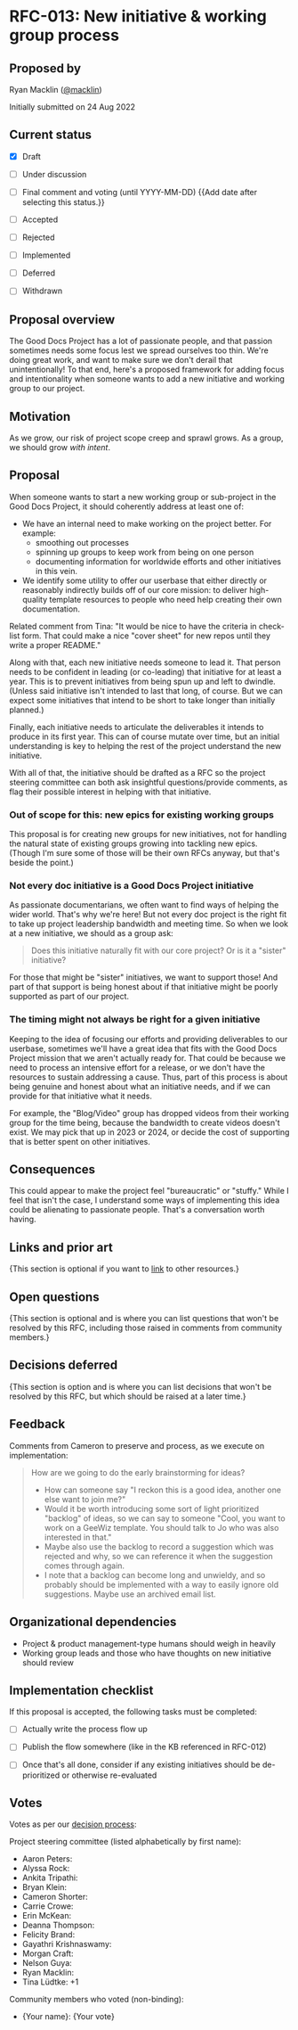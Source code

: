 # RFC-013: New initiative & working group process


## Proposed by

Ryan Macklin ([@macklin](https://thegooddocs.slack.com/team/U01DYRWG43X))

Initially submitted on 24 Aug 2022

## Current status

- [x] Draft
- [ ] Under discussion
- [ ] Final comment and voting (until YYYY-MM-DD) {{Add date after selecting this status.}}
- [ ] Accepted
- [ ] Rejected
- [ ] Implemented
- [ ] Deferred
- [ ] Withdrawn


## Proposal overview

The Good Docs Project has a lot of passionate people, and that passion sometimes needs some focus lest we spread ourselves too thin. We're doing great work, and want to make sure we don't derail that unintentionally! To that end, here's a proposed framework for adding focus and intentionality when someone wants to add a new initiative and working group to our project.



## Motivation

As we grow, our risk of project scope creep and sprawl grows. As a group, we should grow *with intent*. 


## Proposal

When someone wants to start a new working group or sub-project in the Good Docs Project, it should coherently address at least one of:
* We have an internal need to make working on the project better. For example:
  - smoothing out processes 
  - spinning up groups to keep work from being on one person
  - documenting information for worldwide efforts
and other initiatives in this vein.
* We identify some utility to offer our userbase that either directly or reasonably indirectly builds off of our core mission: to deliver high-quality template resources to people who need help creating their own documentation.

Related comment from Tina: "It would be nice to have the criteria in check-list form. That could make a nice "cover sheet" for new repos until they write a proper README."

Along with that, each new initiative needs someone to lead it. That person needs to be confident in leading (or co-leading) that initiative for at least a year. This is to prevent initiatives from being spun up and left to dwindle. (Unless said initiative isn't intended to last that long, of course. But we can expect some initiatives that intend to be short to take longer than initially planned.)

Finally, each initiative needs to articulate the deliverables it intends to produce in its first year. This can of course mutate over time, but an initial understanding is key to helping the rest of the project understand the new initiative.

With all of that, the initiative should be drafted as a RFC so the project steering committee can both ask insightful questions/provide comments, as flag their possible interest in helping with that initiative.

### Out of scope for this: new epics for existing working groups

This proposal is for creating new groups for new initiatives, not for handling the natural state of existing groups growing into tackling new epics. (Though I'm sure some of those will be their own RFCs anyway, but that's beside the point.)

### Not every doc initiative is a Good Docs Project initiative

As passionate documentarians, we often want to find ways of helping the wider world. That's why we're here! But not every doc project is the right fit to take up project leadership bandwidth and meeting time. So when we look at a new initiative, we should as a group ask:

> Does this initiative naturally fit with our core project? Or is it a "sister" initiative?

For those that might be "sister" initiatives, we want to support those! And part of that support is being honest about if that initiative might be poorly supported as part of our project.

### The timing might not always be right for a given initiative

Keeping to the idea of focusing our efforts and providing deliverables to our userbase, sometimes we'll have a great idea that fits with the Good Docs Project mission that we aren't actually ready for. That could be because we need to process an intensive effort for a release, or we don't have the resources to sustain addressing a cause. Thus, part of this process is about being genuine and honest about what an initiative needs, and if we can provide for that initiative what it needs.

For example, the "Blog/Video" group has dropped videos from their working group for the time being, because the bandwidth to create videos doesn't exist. We may pick that up in 2023 or 2024, or decide the cost of supporting that is better spent on other initiatives.

## Consequences

This could appear to make the project feel "bureaucratic" or "stuffy." While I feel that isn't the case, I understand some ways of implementing this idea could be alienating to passionate people. That's a conversation worth having.

## Links and prior art

{This section is optional if you want to [link](https://example.com) to other resources.}


## Open questions

{This section is optional and is where you can list questions that won't be resolved by this RFC, including those raised in comments from community members.}


## Decisions deferred

{This section is option and is where you can list decisions that won't be resolved by this RFC, but which should be raised at a later time.}


## Feedback

Comments from Cameron to preserve and process, as we execute on implementation:

> How are we going to do the early brainstorming for ideas?
> * How can someone say "I reckon this is a good idea, another one else want to join me?"
> * Would it be worth introducing some sort of light prioritized "backlog" of ideas, so we can say to someone "Cool, you want to work on a GeeWiz template. You should talk to Jo who was also interested in that."
> * Maybe also use the backlog to record a suggestion which was rejected and why, so we can reference it when the suggestion comes through again.
> * I note that a backlog can become long and unwieldy, and so probably should be implemented with a way to easily ignore old suggestions. Maybe use an archived email list.

## Organizational dependencies

* Project & product management-type humans should weigh in heavily
* Working group leads and those who have thoughts on new initiative should review

## Implementation checklist

If this proposal is accepted, the following tasks must be completed:

- [ ] Actually write the process flow up
- [ ] Publish the flow somewhere (like in the KB referenced in RFC-012)
- [ ] Once that's all done, consider if any existing initiatives should be de-prioritized or otherwise re-evaluated


## Votes

Votes as per our [decision process](https://thegooddocsproject.dev/decisions/):

Project steering committee (listed alphabetically by first name):

- Aaron Peters:
- Alyssa Rock:
- Ankita Tripathi:
- Bryan Klein:
- Cameron Shorter:
- Carrie Crowe:
- Erin McKean:
- Deanna Thompson:
- Felicity Brand:
- Gayathri Krishnaswamy:
- Morgan Craft:
- Nelson Guya:
- Ryan Macklin:
- Tina Lüdtke: +1


Community members who voted (non-binding):

- {Your name}: {Your vote}